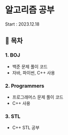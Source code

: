 # 알고리즘 공부
Start : 2023.12.18

## :page_with_curl: 목차
### 1. BOJ
- 백준 문제 풀이 코드
- 자바, 파이썬, C++ 사용

### 2. Programmers
- 프로그래머스 문제 풀이 코드
- C++ 사용

### 3. STL
- C++ STL 공부
